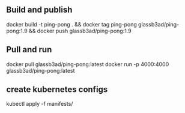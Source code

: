 ## Build and publish

docker build -t ping-pong . &&
docker tag ping-pong glassb3ad/ping-pong:1.9 &&
docker push glassb3ad/ping-pong:1.9

## Pull and run

docker pull glassb3ad/ping-pong:latest
docker run -p 4000:4000 glassb3ad/ping-pong:latest

## create kubernetes configs

kubectl apply -f manifests/
